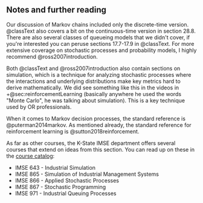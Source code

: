 ## Notes and further reading

Our discussion of Markov chains included only the discrete-time version. @classText also covers a bit on the continuous-time version in section 28.8. There are also several classes of queueing models that we didn't cover, if you're interested you can peruse sections 17.7-17.9 in @classText. For more extensive coverage on stochastic processes and probability models, I highly recommend @ross2007introduction.

Both @classText and @ross2007introduction also contain sections on simulation, which is a technique for analyzing stochastic processes where the interactions and underlying distributions make key metrics hard to derive mathematically. We did see something like this in the videos in +@sec:reinforcementLearning (basically anywhere he used the words "Monte Carlo", he was talking about simulation). This is a key technique used by OR professionals.

When it comes to Markov decision processes, the standard reference is @puterman2014markov. As mentioned already, the standard reference for reinforcement learning is @sutton2018reinforcement.

As far as other courses, the K-State IMSE department offers several courses that extend on ideas from this section. You can read up on these in the [course catalog](https://catalog.k-state.edu/content.php?catoid=58&navoid=11444):

- IMSE 643 - Industrial Simulation
- IMSE 865 - Simulation of Industrial Management Systems
- IMSE 866 - Applied Stochastic Processes
- IMSE 867 - Stochastic Programming
- IMSE 971 - Industrial Queuing Processes
